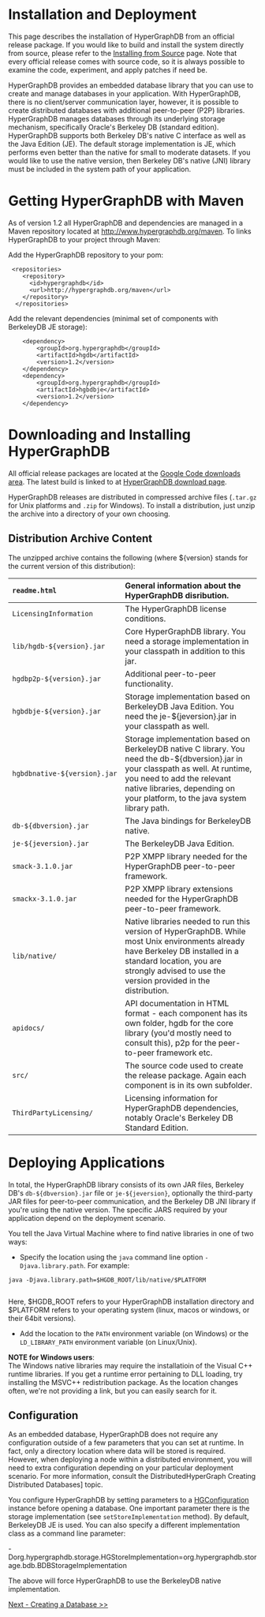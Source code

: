 # Installation and Deployment #

This page describes the installation of HyperGraphDB from an official release package. If you would like to build and install the system directly from source, please refer to the [Installing from Source](CompilationAndDeployment.md) page. Note that every official release comes with source code, so it is always possible to examine the code, experiment, and apply patches if need be.

HyperGraphDB provides an embedded database library that you can use to create and manage databases in your application. With HyperGraphDB, there is no client/server communication layer, however, it is possible to create distributed databases with additional peer-to-peer (P2P) libraries. HyperGraphDB manages databases through its underlying storage mechanism, specifically Oracle's Berkeley DB (standard edition). HyperGraphDB supports both Berkeley DB's native C interface as well as the Java Edition (JE). The default storage implementation is JE, which performs even better than the native for small to moderate datasets. If you would like to use the native version, then Berkeley DB's native (JNI) library must be included in the system path of your application.

# Getting HyperGraphDB with Maven #

As of version 1.2 all HyperGraphDB and dependencies are managed in a Maven repository located at http://www.hypergraphdb.org/maven. To links HyperGraphDB to your project through Maven:

Add the HyperGraphDB repository to your pom:
```
 <repositories>
    <repository>
      <id>hypergraphdb</id>
      <url>http://hypergraphdb.org/maven</url>
    </repository>
  </repositories>
```
Add the relevant dependencies (minimal set of components with BerkeleyDB JE storage):
```
    <dependency>
    	<groupId>org.hypergraphdb</groupId>
    	<artifactId>hgdb</artifactId>
    	<version>1.2</version>
    </dependency>
    <dependency>
    	<groupId>org.hypergraphdb</groupId>
    	<artifactId>hgbdbje</artifactId>
    	<version>1.2</version>
    </dependency>
```

# Downloading and Installing HyperGraphDB #

All official release packages are located at the [Google Code downloads area](http://code.google.com/p/hypergraphdb/downloads/list). The latest build is linked to at [HyperGraphDB download page](http://www.hypergraphdb.org/download).

HyperGraphDB releases are distributed in compressed archive files  (`.tar.gz` for Unix platforms and `.zip` for Windows). To install a distribution, just unzip the archive into a directory of your own choosing.

## Distribution Archive Content ##

The unzipped archive contains the following (where ${version} stands for the current version of this distribution):

| `readme.html`          | General information about the HyperGraphDB disribution. |
|:-----------------------|:--------------------------------------------------------|
| `LicensingInformation` | The HyperGraphDB license conditions. |
| `lib/hgdb-${version}.jar`     | Core HyperGraphDB library. You need a storage implementation in your classpath in addition to this jar. |
| `hgdbp2p-${version}.jar`           | Additional peer-to-peer functionality. |
| `hgbdbje-${version}.jar`         | Storage implementation based on BerkeleyDB Java Edition. You need the je-${jeversion}.jar in your classpath as well. |
| `hgbdbnative-${version}.jar`         | Storage implementation based on BerkeleyDB native C library. You need the db-${dbversion}.jar in your classpath as well. At runtime, you need to add the relevant native libraries, depending on your platform, to the java system library path. |
| `db-${dbversion}.jar`         | The Java bindings for BerkeleyDB native. |
| `je-${jeversion}.jar`         | The BerkeleyDB Java Edition. |
| `smack-3.1.0.jar`         | P2P XMPP library needed for the HyperGraphDB peer-to-peer framework. |
| `smackx-3.1.0.jar`         | P2P XMPP library extensions needed for the HyperGraphDB peer-to-peer framework. |
| `lib/native/`              | Native libraries needed to run this version of HyperGraphDB. While most Unix environments already have Berkeley DB installed in a standard location, you are strongly advised to use the version provided in the distribution. |
| `apidocs/` | API documentation in HTML format - each component has its own folder, hgdb for the core library (you'd mostly need to consult this), p2p for the peer-to-peer framework etc.|
| `src/`     | The source code used to create the release package. Again each component is in its own subfolder. |
| `ThirdPartyLicensing/` | Licensing information for HyperGraphDB dependencies, notably Oracle's Berkeley DB Standard Edition. |

# Deploying Applications #

In total, the HyperGraphDB library consists of its own JAR files, Berkeley DB's `db-${dbversion}.jar` file or `je-${jeversion}`, optionally the third-party JAR files for peer-to-peer communication, and the Berkeley DB JNI library if you're using the native version. The specific JARS required by your application depend on the deployment scenario.

You tell the Java Virtual Machine where to find native libraries in one of two ways:

  * Specify the location using the `java` command line option `-Djava.library.path`. For example:<br>
<pre><code>java -Djava.library.path=$HGDB_ROOT/lib/native/$PLATFORM<br>
</code></pre>
Here, $HGDB_ROOT refers to your HyperGraphDB installation directory and $PLATFORM refers to your operating system (linux, macos or windows, or their 64bit versions).</li></ul>

<ul><li>Add the location to the <code>PATH</code> environment variable (on Windows) or the <code>LD_LIBRARY_PATH</code> environment variable (on Linux/Unix).</li></ul>

<b>NOTE for Windows users</b>:<br>
The Windows native libraries may require the installatioin of the Visual C++ runtime libraries. If you get a runtime error pertaining to DLL loading, try installing the MSVC++ redistribution package. As the location changes often, we're not providing a link, but you can easily search for it.

## Configuration ##

As an embedded database, HyperGraphDB does not require any configuration outside of a few parameters that you can set at runtime. In fact, only a directory location where data will be stored is required. However, when deploying a node within a distributed environment, you will need to extra configuration depending on your particular deployment scenario. For more information, consult the DistributedHyperGraph Creating Distributed Databases] topic.

You configure HyperGraphDB by setting parameters to a [HGConfiguration](http://www.hypergraphdb.org/docs/javadoc/org/hypergraphdb/HGConfiguration.html) instance before opening a database. One important parameter there is the storage implementation (see `setStoreImplementation` method). By default, BerkeleyDB JE is used. You can also specify a different implementation class as a command line parameter:

-Dorg.hypergraphdb.storage.HGStoreImplementation=org.hypergraphdb.storage.bdb.BDBStorageImplementation

The above will force HyperGraphDB to use the BerkeleyDB native implementation.


[Next - Creating a Database >>](IntroDBCreate.md)